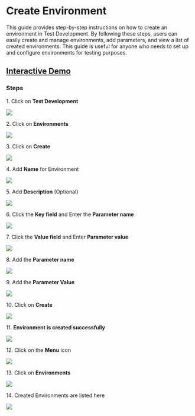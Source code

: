 # Create Environment

This guide provides step-by-step instructions on how to create an environment in Test Development. By following these steps, users can easily create and manage environments, add parameters, and view a list of created environments. This guide is useful for anyone who needs to set up and configure environments for testing purposes.

## [Interactive Demo](https://app.storylane.io/share/ruijd2ns6hyh)

### Steps

1\. Click on **Test Development**

![](https://ajeuwbhvhr.cloudimg.io/colony-recorder.s3.amazonaws.com/files/2024-03-19/083de4cc-ec0f-474c-952a-de3b448da505/ascreenshot.jpeg?tl_px=0,0&br_px=967,540&force_format=png&width=967&wat_scale=86&wat=1&wat_opacity=0.7&wat_gravity=northwest&wat_url=https://colony-recorder.s3.us-west-1.amazonaws.com/images/watermarks/FB923C_standard.png&wat_pad=-1,204)


2\. Click on **Environments**

![](https://ajeuwbhvhr.cloudimg.io/colony-recorder.s3.amazonaws.com/files/2024-03-19/c318a0fe-2390-417d-85cf-a3a2ce7de436/ascreenshot.jpeg?tl_px=0,291&br_px=967,832&force_format=png&width=967&wat_scale=86&wat=1&wat_opacity=0.7&wat_gravity=northwest&wat_url=https://colony-recorder.s3.us-west-1.amazonaws.com/images/watermarks/FB923C_standard.png&wat_pad=158,239)


3\. Click on **Create**

![](https://ajeuwbhvhr.cloudimg.io/colony-recorder.s3.amazonaws.com/files/2024-03-19/5be225c7-5de1-4de6-a52f-c19de226d99b/ascreenshot.jpeg?tl_px=952,0&br_px=1920,540&force_format=png&width=967&wat_scale=86&wat=1&wat_opacity=0.7&wat_gravity=northwest&wat_url=https://colony-recorder.s3.us-west-1.amazonaws.com/images/watermarks/FB923C_standard.png&wat_pad=681,-1)


4\. Add **Name** for Environment

![](https://ajeuwbhvhr.cloudimg.io/colony-recorder.s3.amazonaws.com/files/2024-03-19/a2ab5b72-2286-4856-86ab-6a6ed82fccb6/user_cropped_screenshot.jpeg?tl_px=114,0&br_px=1081,540&force_format=png&width=967&wat_scale=86&wat=1&wat_opacity=0.7&wat_gravity=northwest&wat_url=https://colony-recorder.s3.us-west-1.amazonaws.com/images/watermarks/FB923C_standard.png&wat_pad=452,101)


5\. Add **Description** (Optional)

![](https://ajeuwbhvhr.cloudimg.io/colony-recorder.s3.amazonaws.com/files/2024-03-19/88f3d50c-3f87-4a34-affc-6c7d95a119d1/ascreenshot.jpeg?tl_px=209,21&br_px=1176,562&force_format=png&width=967&wat_scale=86&wat=1&wat_opacity=0.7&wat_gravity=northwest&wat_url=https://colony-recorder.s3.us-west-1.amazonaws.com/images/watermarks/FB923C_standard.png&wat_pad=452,239)


6\. Click the **Key field** and Enter the **Parameter name**

![](https://ajeuwbhvhr.cloudimg.io/colony-recorder.s3.amazonaws.com/files/2024-03-19/7ef7fd81-040a-44a2-b4f0-943e2d864a29/user_cropped_screenshot.jpeg?tl_px=96,260&br_px=1063,801&force_format=png&width=967&wat_scale=86&wat=1&wat_opacity=0.7&wat_gravity=northwest&wat_url=https://colony-recorder.s3.us-west-1.amazonaws.com/images/watermarks/FB923C_standard.png&wat_pad=452,239)


7\. Click the **Value field** and Enter **Parameter value**

![](https://ajeuwbhvhr.cloudimg.io/colony-recorder.s3.amazonaws.com/files/2024-03-19/8b75c9c4-7709-4c7e-8dcd-3a75eb8c608e/user_cropped_screenshot.jpeg?tl_px=436,257&br_px=1403,798&force_format=png&width=967&wat_scale=86&wat=1&wat_opacity=0.7&wat_gravity=northwest&wat_url=https://colony-recorder.s3.us-west-1.amazonaws.com/images/watermarks/FB923C_standard.png&wat_pad=452,239)


8\. Add the **Parameter name**

![](https://ajeuwbhvhr.cloudimg.io/colony-recorder.s3.amazonaws.com/files/2024-03-19/08427be6-1651-46aa-b8b2-0a900f6f78b9/ascreenshot.jpeg?tl_px=114,350&br_px=1081,891&force_format=png&width=967&wat_scale=86&wat=1&wat_opacity=0.7&wat_gravity=northwest&wat_url=https://colony-recorder.s3.us-west-1.amazonaws.com/images/watermarks/FB923C_standard.png&wat_pad=452,239)


9\. Add the **Parameter Value**

![](https://ajeuwbhvhr.cloudimg.io/colony-recorder.s3.amazonaws.com/files/2024-03-19/8e31aed3-6b52-4766-bf4e-d11ce5f414a5/user_cropped_screenshot.jpeg?tl_px=482,339&br_px=1449,880&force_format=png&width=967&wat_scale=86&wat=1&wat_opacity=0.7&wat_gravity=northwest&wat_url=https://colony-recorder.s3.us-west-1.amazonaws.com/images/watermarks/FB923C_standard.png&wat_pad=452,239)


10\. Click on **Create**

![](https://ajeuwbhvhr.cloudimg.io/colony-recorder.s3.amazonaws.com/files/2024-03-19/75ddfedc-9883-4347-a3d0-87acd3156995/ascreenshot.jpeg?tl_px=776,0&br_px=1743,540&force_format=png&width=967&wat_scale=86&wat=1&wat_opacity=0.7&wat_gravity=northwest&wat_url=https://colony-recorder.s3.us-west-1.amazonaws.com/images/watermarks/FB923C_standard.png&wat_pad=452,24)


11\. **Environment is created successfully**

![](https://ajeuwbhvhr.cloudimg.io/colony-recorder.s3.amazonaws.com/files/2024-03-19/747b859a-2f69-4b36-b319-728273ec9d09/ascreenshot.jpeg?tl_px=0,117&br_px=967,658&force_format=png&width=967&wat_scale=86&wat=1&wat_opacity=0.7&wat_gravity=northwest&wat_url=https://colony-recorder.s3.us-west-1.amazonaws.com/images/watermarks/FB923C_standard.png&wat_pad=420,239)


12\. Click on the **Menu** icon

![](https://ajeuwbhvhr.cloudimg.io/colony-recorder.s3.amazonaws.com/files/2024-03-19/9a2da977-c2e2-4621-93a4-1b7ad41517c2/ascreenshot.jpeg?tl_px=0,0&br_px=967,540&force_format=png&width=967&wat_scale=86&wat=1&wat_opacity=0.7&wat_gravity=northwest&wat_url=https://colony-recorder.s3.us-west-1.amazonaws.com/images/watermarks/FB923C_standard.png&wat_pad=81,10)


13\. Click on **Environments**

![](https://ajeuwbhvhr.cloudimg.io/colony-recorder.s3.amazonaws.com/files/2024-03-19/85e99c77-673f-46f1-8e5f-546023414c31/ascreenshot.jpeg?tl_px=0,290&br_px=967,831&force_format=png&width=967&wat_scale=86&wat=1&wat_opacity=0.7&wat_gravity=northwest&wat_url=https://colony-recorder.s3.us-west-1.amazonaws.com/images/watermarks/FB923C_standard.png&wat_pad=153,239)


14\. Created Environments are listed here

![](https://ajeuwbhvhr.cloudimg.io/colony-recorder.s3.amazonaws.com/files/2024-03-19/a708f6f3-3551-4173-88c8-09dd890f861a/ascreenshot.jpeg?tl_px=97,0&br_px=1064,540&force_format=png&width=967&wat_scale=86&wat=1&wat_opacity=0.7&wat_gravity=northwest&wat_url=https://colony-recorder.s3.us-west-1.amazonaws.com/images/watermarks/FB923C_standard.png&wat_pad=452,182)


